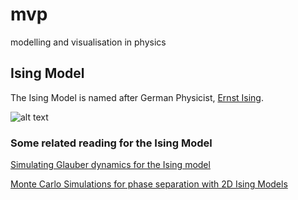 mvp
===

modelling and visualisation in physics

## Ising Model

The Ising Model is named after German Physicist, [Ernst Ising](http://en.wikipedia.org/wiki/Ernst_Ising).

![alt text](http://upload.wikimedia.org/math/3/e/4/3e4cf72d9f241ee300d4cf980ae4edef.png "Hamiltonian")
### Some related reading for the Ising Model

[Simulating Glauber dynamics for the Ising model](http://mae.engr.ucdavis.edu/dsouza/Talks/msri-June06.pdf)

[Monte Carlo Simulations for phase separation with 2D Ising Models](http://www.personal.psu.edu/rur127/monte_carlo.htm)
